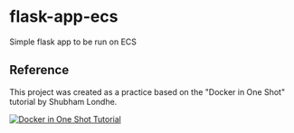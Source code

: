 # flask-app-ecs
Simple flask app to be run on ECS
## Reference
This project was created as a practice based on the "Docker in One Shot" tutorial by Shubham Londhe.

[![Docker in One Shot Tutorial](https://img.youtube.com/vi/9bSbNNH4Nqw/0.jpg)](https://www.youtube.com/watch?v=9bSbNNH4Nqw&t=7334s)
